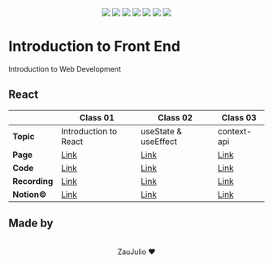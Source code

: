 <p align="center">
  <img src="https://img.shields.io/badge/React-20232A?style=for-the-badge&logo=react&logoColor=61DAFB"/>
  <img src="https://img.shields.io/badge/next.js-000000?style=for-the-badge&logo=nextdotjs&logoColor=white"/>
  <img src="https://img.shields.io/badge/Node.js-339933?style=for-the-badge&logo=nodedotjs&logoColor=white"/>
  <img src="https://img.shields.io/badge/TypeScript-007ACC?style=for-the-badge&logo=typescript&logoColor=white"/>
  <img src="https://img.shields.io/badge/JavaScript-F7DF1E?style=for-the-badge&logo=javascript&logoColor=black"/>
  <img src="https://img.shields.io/badge/Sass-CC6699?style=for-the-badge&logo=sass&logoColor=white"/>
  <img src="https://img.shields.io/badge/CSS3-1572B6?style=for-the-badge&logo=css3&logoColor=white"/>
</p>

# Introduction to Front End

Introduction to Web Development

## React

|               | Class 01                                                                          | Class 02                                                                          | Class 03                                                                          |
| ------------- | --------------------------------------------------------------------------------- | --------------------------------------------------------------------------------- | --------------------------------------------------------------------------------- |
| **Topic**     | Introduction to React                                                             | useState & useEffect                                                               | context-api                                                                       |
| **Page**      | [Link](https://byte-serido-jr-class-01.vercel.app/)                               | [Link](#)                                                                         | [Link](#)                                                                         |
| **Code**      | [Link](./classes/01/)                                                             | [Link](./classes/02/)                                                             | [Link](./classes/03/)                                                             |
| **Recording** | [Link](https://mega.nz/file/mtFnzAJI#J2CWcXDZvXNJX1prvjo7koGWtv1Z87horVgxxL6hkFM) | [Link](https://mega.nz/file/n4chlYJI#eIjh5r2p0CMfbxzjxAjm1ZboooeBmsU5rkMzgmXeLwU) | [Link](https://mega.nz/file/e9Ux2ISA#54FsXhwOTVq4nPf1GJ8VfdMTGiXfUOUmQbbXfubNhmg) |
| **Notion©**   | [Link](https://zauhdf.notion.site/Aula-01-45c2c4a4532440f7892c66fe0c59097d)       | [Link](https://zauhdf.notion.site/Aula-02-4282c7903666480c8ddc8350fbf1a003)       | [Link](https://zauhdf.notion.site/Aula-03-e5bd9ae951464a659f969fd15a50fe1e)       |

## Made by

<p align="center">
  <br />
  ZauJulio ❤️
  <br />
</p>
